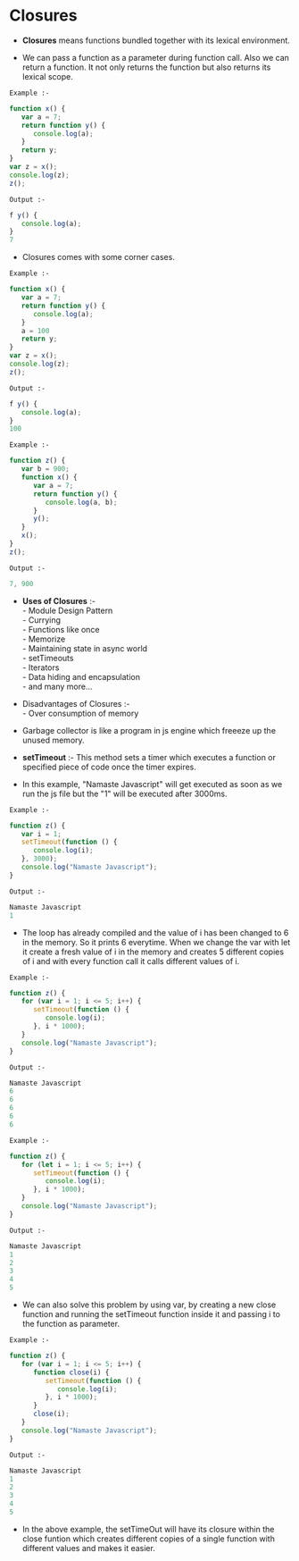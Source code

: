 <h1>Closures</h1>
<p>

- <b>Closures</b> means functions bundled together with its lexical environment.

- We can pass a function as a parameter during function call. Also we can return a function. It not only returns the function but also returns its lexical scope.

<code>Example :-</code>
```javascript
function x() {
   var a = 7;
   return function y() {
      console.log(a);
   }
   return y;
}
var z = x();
console.log(z);
z();
```
<code>Output :-</code>
```javascript
f y() {
   console.log(a);
}
7
```

- Closures comes with some corner cases.

<code>Example :-</code>
```javascript
function x() {
   var a = 7;
   return function y() {
      console.log(a);
   }
   a = 100
   return y;
}
var z = x();
console.log(z);
z();
```
<code>Output :-</code>
```javascript
f y() {
   console.log(a);
}
100
```
<code>Example :-</code>
```javascript
function z() {
   var b = 900;
   function x() {
      var a = 7;
      return function y() {
         console.log(a, b);
      }
      y();
   }
   x();
}
z();
```
<code>Output :-</code>
```javascript
7, 900
```

- <b>Uses of Closures</b> :- <br>
      - Module Design Pattern<br>
      - Currying<br>
      - Functions like once<br>
      - Memorize<br>
      - Maintaining state in async world<br>
      - setTimeouts<br>
      - Iterators<br>
      - Data hiding and encapsulation<br>
      - and many more...<br>

- Disadvantages of Closures :-<br>
      - Over consumption of memory

- Garbage collector is like a program in js engine which freeeze up the unused memory.

- <b>setTimeout</b> :- This method sets a timer which executes a function or specified piece of code once the timer expires.

- In this example, "Namaste Javascript" will get executed as soon as we run the js file but the "1" will be executed after 3000ms.

<code>Example :-</code>
```javascript
function z() {
   var i = 1;
   setTimeout(function () {
      console.log(i);
   }, 3000);
   console.log("Namaste Javascript");
}
```
<code>Output :-</code>
```javascript
Namaste Javascript
1
```

- The loop has already compiled and the value of i has been changed to 6 in the memory. So it prints 6 everytime. When we change the var with let it create a fresh value of i in the memory and creates 5 different copies of i and with every function call it calls different values of i.

<code>Example :-</code>
```javascript
function z() {
   for (var i = 1; i <= 5; i++) {
      setTimeout(function () {
         console.log(i);
      }, i * 1000);
   }
   console.log("Namaste Javascript");
}
```
<code>Output :-</code>
```javascript
Namaste Javascript
6
6
6
6
6
```

<code>Example :-</code>
```javascript
function z() {
   for (let i = 1; i <= 5; i++) {
      setTimeout(function () {
         console.log(i);
      }, i * 1000);
   }
   console.log("Namaste Javascript");
}
```
<code>Output :-</code>
```javascript
Namaste Javascript
1
2
3
4
5
```

- We can also solve this problem by using var, by creating a new close function and running the setTimeout function inside it and passing i to the function as parameter.

<code>Example :-</code>
```javascript
function z() {
   for (var i = 1; i <= 5; i++) {
      function close(i) {
         setTimeout(function () {
            console.log(i);
         }, i * 1000);
      }
      close(i);
   }
   console.log("Namaste Javascript");
}
```
<code>Output :-</code>
```javascript
Namaste Javascript
1
2
3
4
5
```

- In the above example, the setTimeOut will have its closure within the close funtion which creates different copies of a single function with different values and makes it easier.

</p>

